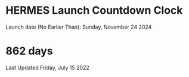 # HERMES Launch Countdown Clock

Launch date (No Earlier Than): Sunday, November 24 2024
# 862 days

Last Updated Friday, July 15 2022